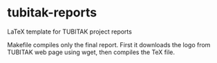 # tubitak-reports
LaTeX template for TUBITAK project reports

Makefile compiles only the final report. First it downloads the logo from TUBITAK web page using wget, then compiles the TeX file.
